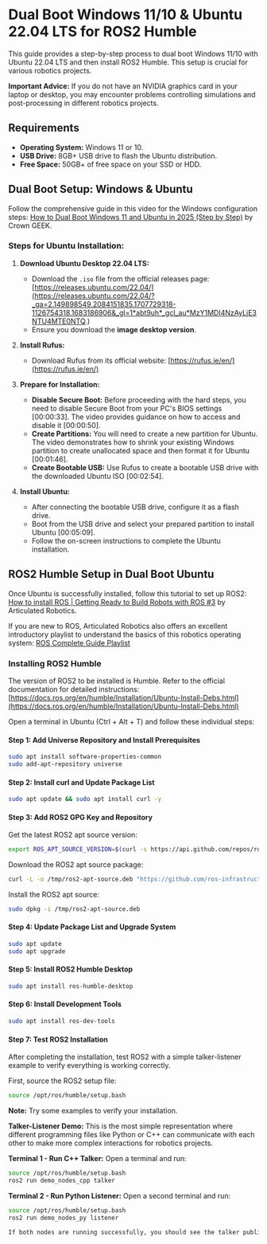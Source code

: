 # Dual Boot Windows 11/10 & Ubuntu 22.04 LTS for ROS2 Humble

This guide provides a step-by-step process to dual boot Windows 11/10 with Ubuntu 22.04 LTS and then install ROS2 Humble. This setup is crucial for various robotics projects.

**Important Advice:** If you do not have an NVIDIA graphics card in your laptop or desktop, you may encounter problems controlling simulations and post-processing in different robotics projects.

## Requirements

* **Operating System:** Windows 11 or 10.
* **USB Drive:** 8GB+ USB drive to flash the Ubuntu distribution.
* **Free Space:** 50GB+ of free space on your SSD or HDD.

## Dual Boot Setup: Windows & Ubuntu

Follow the comprehensive guide in this video for the Windows configuration steps:
[How to Dual Boot Windows 11 and Ubuntu in 2025 (Step by Step)](https://youtu.be/MPMnizrPvHE?si=mFPrKJ1Zas_9DEb7) by Crown GEEK.

### Steps for Ubuntu Installation:

1.  **Download Ubuntu Desktop 22.04 LTS:**
    * Download the `.iso` file from the official releases page: [https://releases.ubuntu.com/22.04/](https://releases.ubuntu.com/22.04/?_ga=2.149898549.2084151835.1707729318-1126754318.1683186906&_gl=1*abt9uh*_gcl_au*MzY1MDI4NzAyLjE3NTU4MTE0NTQ.)
    * Ensure you download the **image desktop version**.

2.  **Install Rufus:**
    * Download Rufus from its official website: [https://rufus.ie/en/](https://rufus.ie/en/)

3.  **Prepare for Installation:**
    * **Disable Secure Boot:** Before proceeding with the hard steps, you need to disable Secure Boot from your PC's BIOS settings [00:00:33]. The video provides guidance on how to access and disable it [00:00:50].
    * **Create Partitions:** You will need to create a new partition for Ubuntu. The video demonstrates how to shrink your existing Windows partition to create unallocated space and then format it for Ubuntu [00:01:46].
    * **Create Bootable USB:** Use Rufus to create a bootable USB drive with the downloaded Ubuntu ISO [00:02:54].

4.  **Install Ubuntu:**
    * After connecting the bootable USB drive, configure it as a flash drive.
    * Boot from the USB drive and select your prepared partition to install Ubuntu [00:05:09].
    * Follow the on-screen instructions to complete the Ubuntu installation.

## ROS2 Humble Setup in Dual Boot Ubuntu

Once Ubuntu is successfully installed, follow this tutorial to set up ROS2:
[How to install ROS | Getting Ready to Build Robots with ROS #3](https://youtu.be/uWzOk0nkTcI?si=SQINbyTudW75mUYY) by Articulated Robotics.

If you are new to ROS, Articulated Robotics also offers an excellent introductory playlist to understand the basics of this robotics operating system:
[ROS Complete Guide Playlist](https://youtube.com/playlist?list=PLunhqkrRNRhYYCaSTVP-qJnyUPkTxJnBt&si=GXRbBpOZUJB1KvFU)

### Installing ROS2 Humble

The version of ROS2 to be installed is Humble. Refer to the official documentation for detailed instructions: [https://docs.ros.org/en/humble/Installation/Ubuntu-Install-Debs.html](https://docs.ros.org/en/humble/Installation/Ubuntu-Install-Debs.html)

Open a terminal in Ubuntu (Ctrl + Alt + T) and follow these individual steps:

#### Step 1: Add Universe Repository and Install Prerequisites
```bash
sudo apt install software-properties-common
sudo add-apt-repository universe
```

#### Step 2: Install curl and Update Package List
```bash
sudo apt update && sudo apt install curl -y
```

#### Step 3: Add ROS2 GPG Key and Repository
Get the latest ROS2 apt source version:
```bash
export ROS_APT_SOURCE_VERSION=$(curl -s https://api.github.com/repos/ros-infrastructure/ros-apt-source/releases/latest | grep -F "tag_name" | awk -F\" '{print $4}')
```

Download the ROS2 apt source package:
```bash
curl -L -o /tmp/ros2-apt-source.deb "https://github.com/ros-infrastructure/ros-apt-source/releases/download/${ROS_APT_SOURCE_VERSION}/ros2-apt-source_${ROS_APT_SOURCE_VERSION}.$(. /etc/os-release && echo ${UBUNTU_CODENAME:-${VERSION_CODENAME}})_all.deb"
```

Install the ROS2 apt source:
```bash
sudo dpkg -i /tmp/ros2-apt-source.deb
```

#### Step 4: Update Package List and Upgrade System
```bash
sudo apt update
sudo apt upgrade
```

#### Step 5: Install ROS2 Humble Desktop
```bash
sudo apt install ros-humble-desktop
```

#### Step 6: Install Development Tools
```bash
sudo apt install ros-dev-tools
```

#### Step 7: Test ROS2 Installation
After completing the installation, test ROS2 with a simple talker-listener example to verify everything is working correctly.

First, source the ROS2 setup file:
```bash
source /opt/ros/humble/setup.bash
```

**Note:** Try some examples to verify your installation.

**Talker-Listener Demo:**
This is the most simple representation where different programming files like Python or C++ can communicate with each other to make more complex interactions for robotics projects.

**Terminal 1 - Run C++ Talker:**
Open a terminal and run:
```bash
source /opt/ros/humble/setup.bash
ros2 run demo_nodes_cpp talker
```

**Terminal 2 - Run Python Listener:**
Open a second terminal and run:
```bash
source /opt/ros/humble/setup.bash
ros2 run demo_nodes_py listener

If both nodes are running successfully, you should see the talker publishing messages and the listener receiving them. This confirms that ROS2 is properly installed and different programming languages can communicate through ROS2 topics.